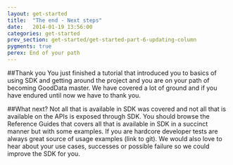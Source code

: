 ```yaml
---
layout: get-started
title:  "The end - Next steps"
date:   2014-01-19 13:56:00
categories: get-started
prev_section: get-started/get-started-part-6-updating-column
pygments: true
perex: End of your path
---
```


##Thank you
You just finished a tutorial that introduced you to basics of using SDK and getting around the project and you are on your path of becoming GoodData master. We have covered a lot of ground and if you have endured until now we have to thank you.

##What next?
Not all that is available in SDK was covered and not all that is available on the APIs is exposed through SDK. You should browse the Reference Guides that covers all that is available in SDK in a succinct manner but with some examples. If you are hardcore developer tests are always great source of usage examples (link to git). We would also love to hear about your use cases, successes or possible failure so we could improve the SDK for you.